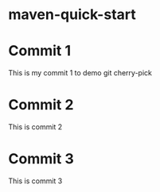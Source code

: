 # maven-quick-start

# Commit 1
This is my commit 1 to demo git cherry-pick

# Commit 2
This is commit 2

# Commit 3
This is commit 3
